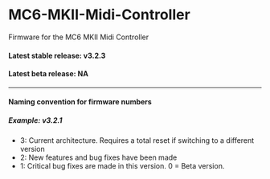 # MC6-MKII-Midi-Controller
Firmware for the MC6 MKII Midi Controller

#### Latest stable release: v3.2.3
#### Latest beta release: NA

---

#### Naming convention for firmware numbers

##### Example: v3.2.1
- 3: Current architecture. Requires a total reset if switching to a different version
- 2: New features and bug fixes have been made
- 1: Critical bug fixes are made in this version. 0 = Beta version.
